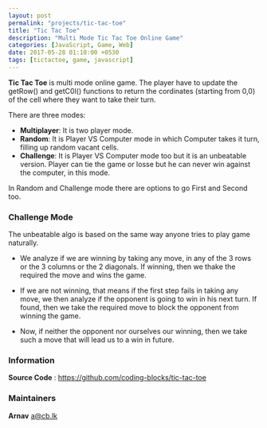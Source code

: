 ```yaml
---
layout: post
permalink: "projects/tic-tac-toe"
title: "Tic Tac Toe"
description: "Multi Mode Tic Tac Toe Online Game"
categories: [JavaScript, Game, Web]
date: 2017-05-28 01:10:00 +0530
tags: [tictactoe, game, javascript]
---
```


**Tic Tac Toe** is multi mode online game. The player have to update the getRow() and getC0l() functions to return the cordinates (starting from 0,0) of the cell where they want to take their turn.

There are three modes:

- **Multiplayer**: It is two player mode.
- **Random**: It is Player VS Computer mode in which Computer takes it turn, filling up random vacant cells.
- **Challenge**: It is Player VS Computer mode too but it is an unbeatable version. Player can tie the game or losse but he can never win against the computer, in this mode.

In Random and Challenge mode there are options to go First and Second too.

### Challenge Mode
The unbeatable algo is based on the same way anyone tries to play game naturally. 

- We analyze if we are winning by taking any move, in any of the 3 rows or the 3 columns or the 2 diagonals. If winning, then we thake the required the move and wins the game.

- If we are not winning, that means if the first step fails in taking any move, we then analyze if the opponent is going to win in his next turn. If found, then we take the required move to block the opponent from winning the game. 

- Now, if neither the opponent nor ourselves our winning, then we take such a move that will lead us to a win in future.

### Information

**Source Code** : <https://github.com/coding-blocks/tic-tac-toe>

### Maintainers

**Arnav** <a@cb.lk>
